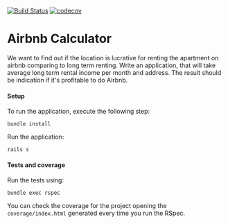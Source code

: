 [![Build Status](https://travis-ci.org/grascovit/airbnb-calculator.svg?branch=master)](https://travis-ci.org/grascovit/airbnb-calculator)
[![codecov](https://codecov.io/gh/grascovit/airbnb-calculator/branch/master/graph/badge.svg)](https://codecov.io/gh/grascovit/airbnb-calculator)

# Airbnb Calculator

We want to find out if the location is lucrative for renting the apartment on airbnb comparing to long term renting. Write an application, that will take average long term rental income per month and address. The result should be indication if it's profitable to do Airbnb.

#### Setup
To run the application, execute the following step:
```shell
bundle install
```

Run the application:
```shell
rails s
```

#### Tests and coverage
Run the tests using:
```shell
bundle exec rspec
```
You can check the coverage for the project opening the `coverage/index.html` generated every time you run the RSpec.